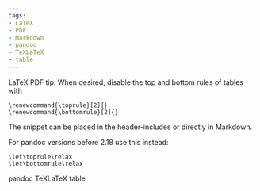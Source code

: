 ```yaml
---
tags:
- LaTeX
- PDF
- Markdown
- pandoc
- TeXLaTeX
- table
---
```


LaTeX PDF tip: When desired, disable the top and bottom rules of tables
with

    \renewcommand{\toprule}[2]{}
    \renewcommand{\bottomrule}[2]{}

The snippet can be placed in the header-includes or directly in
Markdown.

For pandoc versions before 2.18 use this instead:

    \let\toprule\relax
    \let\bottomrule\relax

pandoc TeXLaTeX table
